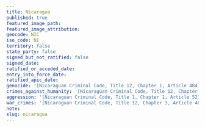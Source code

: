 ```yaml
---
title: Nicaragua
published: true
featured_image_path:
featured_image_attribution:
geocode: NIC
iso_code: NI
territory: false
state_party: false
signed_but_not_ratified: false
signed_date:
ratified_or_acceded_date:
entry_into_force_date:
ratified_apic_date:
genocide: '[Nicaraguan Criminal Code, Title 12, Chapter 1, Article 484](https://www.oas.org/juridico/mla/sp/nic/sp_nic_Nuevo_Codigo_Penal_%20Nicaragua_2007.pdf)'
crimes_against_humanity: '[Nicaraguan Criminal Code, Title 12, Chapter 2, Article 486-488](https://www.oas.org/juridico/mla/sp/nic/sp_nic_Nuevo_Codigo_Penal_%20Nicaragua_2007.pdf)'
aggression: '[Nicaraguan Criminal Code, Title 1, Chapter 1, Article 523-524](https://www.oas.org/juridico/mla/sp/nic/sp_nic_Nuevo_Codigo_Penal_%20Nicaragua_2007.pdf)'
war_crimes: '[Nicaraguan Criminal Code, Title 12, Chapter 3, Article 486-522](https://www.oas.org/juridico/mla/sp/nic/sp_nic_Nuevo_Codigo_Penal_%20Nicaragua_2007.pdf)'
note:
slug: nicaragua
---
```



